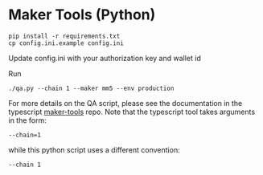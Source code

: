 Maker Tools (Python)
====================

```
pip install -r requirements.txt
cp config.ini.example config.ini
```

Update config.ini with your authorization key and wallet id

Run

```
./qa.py --chain 1 --maker mm5 --env production
```


For more details on the QA script, please see the documentation in the typescript [maker-tools](https://github.com/hashflownetwork/maker-tools) repo. Note that
the typescript tool takes arguments in the form: 

```
--chain=1
```

while this python script uses a different convention:

```
--chain 1
```



